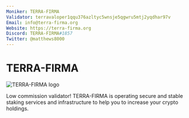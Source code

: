 ```yaml
---
Moniker: TERRA-FIRMA
Validator: terravaloper1qqu376azltyc5wnsje5qgwru5mtj2yqdhar97v
Email: info@terra-firma.org
Website: https://terra-firma.org
Discord: TERRA-FIRMA#1857
Twitter: @matthews8000
---
```


# TERRA-FIRMA
![TERRA-FIRMA logo](https://emojipedia-us.s3.dualstack.us-west-1.amazonaws.com/thumbs/120/whatsapp/273/globe-showing-europe-africa_1f30d.png)

Low commission validator! TERRA-FIRMA is operating secure and stable staking services and infrastructure to help you to increase your crypto holdings.
